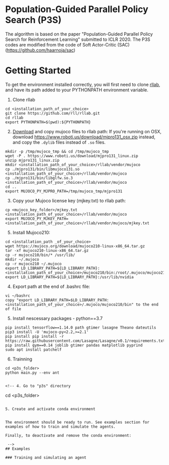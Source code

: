 # Population-Guided Parallel Policy Search (P3S)

The algorithm is based on the paper "Population-Guided Parallel Policy Search for Reinforcement Learning" submitted to ICLR 2020.
The P3S codes are modified from the code of Soft Actor-Critic (SAC) (https://github.com/haarnoja/sac)

# Getting Started

To get the environment installed correctly, you will first need to clone [rllab](https://github.com/rll/rllab), and have its path added to your PYTHONPATH environment variable.

1. Clone rllab

```
cd <installation_path_of_your_choice>
git clone https://github.com/rll/rllab.git
cd rllab
export PYTHONPATH=$(pwd):${PYTHONPATH}
```

2. [Download](https://www.roboti.us/index.html) and copy mujoco files to rllab path:
   If you're running on OSX, download https://www.roboti.us/download/mjpro131_osx.zip instead, and copy the `.dylib` files instead of `.so` files.

```
mkdir -p /tmp/mujoco_tmp && cd /tmp/mujoco_tmp
wget -P . https://www.roboti.us/download/mjpro131_linux.zip
unzip mjpro131_linux.zip
mkdir <installation_path_of_your_choice>/rllab/vendor/mujoco
cp ./mjpro131/bin/libmujoco131.so <installation_path_of_your_choice>/rllab/vendor/mujoco
cp ./mjpro131/bin/libglfw.so.3 <installation_path_of_your_choice>/rllab/vendor/mujoco
cd ..
export MUJOCO_PY_MJPRO_PATH=/tmp/mujoco_tmp/mjpro131
```

3. Copy your Mujoco license key (mjkey.txt) to rllab path:

```
cp <mujoco_key_folder>/mjkey.txt <installation_path_of_your_choice>/rllab/vendor/mujoco
export MUJOCO_PY_MJKEY_PATH=<installation_path_of_your_choice>/rllab/vendor/mujoco/mjkey.txt
```
5. Install Mujoco210:
```
cd <installation_path _of_your_choice>
wget https://mujoco.org/download/mujoco210-linux-x86_64.tar.gz
tar -xf mujoco210-linux-x86_64.tar.gz
cp -r mujoco210/bin/* /usr/lib/
mkdir ~/.mujoco
cp -r mujoco210 ~/.mujoco
export LD_LIBRARY_PATH=${LD_LIBRARY_PATH}:<installation_path_of_your_choice>/mujoco210/bin:/root/.mujoco/mujoco210/bin
export LD_LIBRARY_PATH=${LD_LIBRARY_PATH}:/usr/lib/nvidia
```

4. Export path at the end of .bashrc file:

```
vi ~/bashrc
copy "export LD_LIBRARY_PATH=$LD_LIBRARY_PATH:<installation_path_of_your_choice>/.mujoco/mujoco210/bin" to the end of file
```

5. Install nescessary packages - python==3.7

```
pip install tensorflow==1.14.0 path gtimer lasagne Theano dateutils
pip3 install -U 'mujoco-py<2.2,>=2.1'
pip install pip install -r https://raw.githubusercontent.com/Lasagne/Lasagne/v0.1/requirements.txt
pip install gym==0.14 joblib gtimer pandas matplotlib pyprind
sudo apt install patchelf
```
6. Trainning

```
cd <p3s_folder>
python main.py --env ant


<!-- 4. Go to "p3s" directory

```
cd <p3s_folder>
```

5. Create and activate conda environment

```
<!-- cd p3s # TODO.before_release: update folder name
conda env create -f environment.yml
source activate p3s -->
```

The environment should be ready to run. See examples section for examples of how to train and simulate the agents.

Finally, to deactivate and remove the conda environment:

```
<!-- source deactivate
conda remove --name p3s --all -->
```
 -->
## Examples

### Training and simulating an agent

```
<!-- python ./examples/mujoco_all_p3s_sac.py --env=ant
python ./examples/mujoco_all_p3s_sac.py --env=half-cheetah
python ./examples/mujoco_all_p3s_sac.py --env=hopper
python ./examples/mujoco_all_p3s_sac.py --env=walker
python ./examples/mujoco_all_p3s_sac.py --env=delayed_ant
python ./examples/mujoco_all_p3s_sac.py --env=delayed_half-cheetah
python ./examples/mujoco_all_p3s_sac.py --env=delayed_hopper
python ./examples/mujoco_all_p3s_sac.py --env=delayed_walker -->
```
